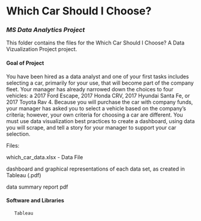 # Which Car Should I Choose? 

### *MS Data Analytics Project*

This folder contains the files for the Which Car Should I Choose? A Data Vizualization Project project. 


#### Goal of Project

You have been hired as a data analyst and one of your first tasks includes selecting a car, primarily for your use, that will become part of the company fleet. Your manager has already narrowed down the choices to four vehicles: a 2017 Ford Escape, 2017 Honda CRV, 2017 Hyundai Santa Fe, or 2017 Toyota Rav 4. Because you will purchase the car with company funds, your manager has asked you to select a vehicle based on the company’s criteria; however, your own criteria for choosing a car are different. You must use data visualization best practices to create a dashboard, using data you will scrape, and tell a story for your manager to support your car selection.

Files: 

which_car_data.xlsx - Data File

dashboard and graphical representations of each data set, as created in Tableau (.pdf)

data summary report pdf

#### Software and Libraries

       Tableau
